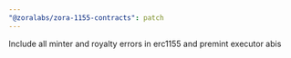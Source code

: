 ```yaml
---
"@zoralabs/zora-1155-contracts": patch
---
```


Include all minter and royalty errors in erc1155 and premint executor abis
